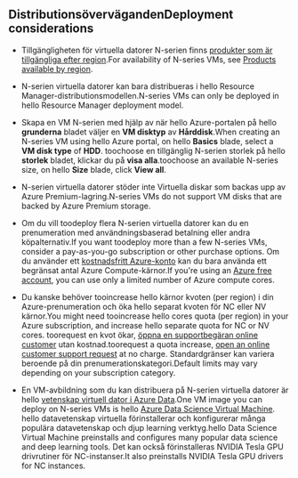 ## <a name="deployment-considerations"></a><span data-ttu-id="1d1de-101">Distributionsöverväganden</span><span class="sxs-lookup"><span data-stu-id="1d1de-101">Deployment considerations</span></span>

* <span data-ttu-id="1d1de-102">Tillgängligheten för virtuella datorer N-serien finns [produkter som är tillgängliga efter region](https://azure.microsoft.com/en-us/regions/services/).</span><span class="sxs-lookup"><span data-stu-id="1d1de-102">For availability of N-series VMs, see [Products available by region](https://azure.microsoft.com/en-us/regions/services/).</span></span>

* <span data-ttu-id="1d1de-103">N-serien virtuella datorer kan bara distribueras i hello Resource Manager-distributionsmodellen.</span><span class="sxs-lookup"><span data-stu-id="1d1de-103">N-series VMs can only be deployed in hello Resource Manager deployment model.</span></span>

* <span data-ttu-id="1d1de-104">Skapa en VM N-serien med hjälp av när hello Azure-portalen på hello **grunderna** bladet väljer en **VM disktyp** av **Hårddisk**.</span><span class="sxs-lookup"><span data-stu-id="1d1de-104">When creating an N-series VM using hello Azure portal, on hello **Basics** blade, select a **VM disk type** of **HDD**.</span></span> <span data-ttu-id="1d1de-105">toochoose en tillgänglig N-serien storlek på hello **storlek** bladet, klickar du på **visa alla**.</span><span class="sxs-lookup"><span data-stu-id="1d1de-105">toochoose an available N-series size, on hello **Size** blade, click **View all**.</span></span>

* <span data-ttu-id="1d1de-106">N-serien virtuella datorer stöder inte Virtuella diskar som backas upp av Azure Premium-lagring.</span><span class="sxs-lookup"><span data-stu-id="1d1de-106">N-series VMs do not support VM disks that are backed by Azure Premium storage.</span></span>

* <span data-ttu-id="1d1de-107">Om du vill toodeploy flera N-serien virtuella datorer kan du en prenumeration med användningsbaserad betalning eller andra köpalternativ.</span><span class="sxs-lookup"><span data-stu-id="1d1de-107">If you want toodeploy more than a few N-series VMs, consider a pay-as-you-go subscription or other purchase options.</span></span> <span data-ttu-id="1d1de-108">Om du använder ett [kostnadsfritt Azure-konto](https://azure.microsoft.com/free/) kan du bara använda ett begränsat antal Azure Compute-kärnor.</span><span class="sxs-lookup"><span data-stu-id="1d1de-108">If you're using an [Azure free account](https://azure.microsoft.com/free/), you can use only a limited number of Azure compute cores.</span></span>

* <span data-ttu-id="1d1de-109">Du kanske behöver tooincrease hello kärnor kvoten (per region) i din Azure-prenumeration och öka hello separat kvoten för NC eller NV kärnor.</span><span class="sxs-lookup"><span data-stu-id="1d1de-109">You might need tooincrease hello cores quota (per region) in your Azure subscription, and increase hello separate quota for NC or NV cores.</span></span> <span data-ttu-id="1d1de-110">toorequest en kvot ökar, [öppna en supportbegäran online customer](../articles/azure-supportability/how-to-create-azure-support-request.md) utan kostnad.</span><span class="sxs-lookup"><span data-stu-id="1d1de-110">toorequest a quota increase, [open an online customer support request](../articles/azure-supportability/how-to-create-azure-support-request.md) at no charge.</span></span> <span data-ttu-id="1d1de-111">Standardgränser kan variera beroende på din prenumerationskategori.</span><span class="sxs-lookup"><span data-stu-id="1d1de-111">Default limits may vary depending on your subscription category.</span></span>

* <span data-ttu-id="1d1de-112">En VM-avbildning som du kan distribuera på N-serien virtuella datorer är hello [vetenskap virtuell dator i Azure Data](../articles/machine-learning/machine-learning-data-science-virtual-machine-overview.md).</span><span class="sxs-lookup"><span data-stu-id="1d1de-112">One VM image you can deploy on N-series VMs is hello [Azure Data Science Virtual Machine](../articles/machine-learning/machine-learning-data-science-virtual-machine-overview.md).</span></span> <span data-ttu-id="1d1de-113">hello datavetenskap virtuella förinstallerar och konfigurerar många populära datavetenskap och djup learning verktyg.</span><span class="sxs-lookup"><span data-stu-id="1d1de-113">hello Data Science Virtual Machine preinstalls and configures many popular data science and deep learning tools.</span></span> <span data-ttu-id="1d1de-114">Det kan också förinstalleras NVIDIA Tesla GPU drivrutiner för NC-instanser.</span><span class="sxs-lookup"><span data-stu-id="1d1de-114">It also preinstalls NVIDIA Tesla GPU drivers for NC instances.</span></span>





